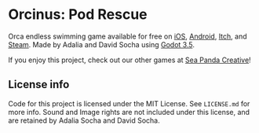 # Orcinus: Pod Rescue

Orca endless swimming game available for free on [iOS](https://apps.apple.com/us/app/orcinus-orca-pod-rescue/id6444785317), [Android](https://play.google.com/store/apps/details?id=com.david1socha.orcinus), [Itch](https://david1socha.itch.io/orcinus), and [Steam](https://store.steampowered.com/app/2723270/OrcinUS_Orca_Pod_Rescue/). Made by Adalia and David Socha using [Godot 3.5](https://godotengine.org/).


If you enjoy this project, check out our other games at [Sea Panda Creative](https://seapanda.xyz/games)!

## License info 

Code for this project is licensed under the MIT License. See `LICENSE.md` for more info.
Sound and Image rights are not included under this license, and are retained by Adalia Socha and David Socha.
